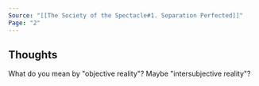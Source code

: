 ```yaml
---
Source: "[[The Society of the Spectacle#1. Separation Perfected]]"
Page: "2"
---
```

## Thoughts
What do you mean by "objective reality"? Maybe "intersubjective reality"?